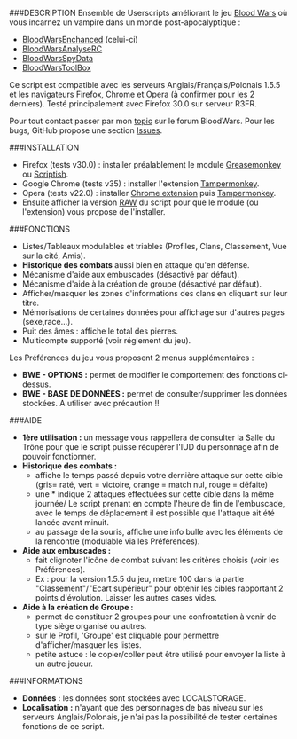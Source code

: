 ###DESCRIPTION
Ensemble de Userscripts améliorant le jeu [Blood Wars](http://www.fr.bloodwars.net) où vous incarnez un vampire dans un monde post-apocalyptique :
* [BloodWarsEnchanced](https://github.com/Ecilam/BloodWarsEnhanced) (celui-ci)
* [BloodWarsAnalyseRC](https://github.com/Ecilam/BloodWarsAnalyseRC)
* [BloodWarsSpyData](https://github.com/Ecilam/BloodWarsSpyData)
* [BloodWarsToolBox](https://github.com/Ecilam/BloodWarsToolBox)

Ce script est compatible avec les serveurs Anglais/Français/Polonais 1.5.5 et les navigateurs Firefox, Chrome et Opera (à confirmer pour les 2 derniers).
Testé principalement avec Firefox 30.0 sur serveur R3FR.

Pour tout contact passer par mon [topic](http://forum.fr.bloodwars.net/index.php?page=Thread&threadID=204323/) sur le forum BloodWars.
Pour les bugs, GitHub propose une section [Issues](https://github.com/Ecilam/BloodWarsEnhanced/issues).

###INSTALLATION
* Firefox (tests v30.0) : installer préalablement le module [Greasemonkey](https://addons.mozilla.org/fr/firefox/addon/greasemonkey/) ou [Scriptish](https://addons.mozilla.org/en-US/firefox/addon/scriptish/).
* Google Chrome (tests v35) : installer l'extension [Tampermonkey](https://chrome.google.com/webstore/detail/dhdgffkkebhmkfjojejmpbldmpobfkfo).
* Opera (tests v22.0) : installer [Chrome extension](https://addons.opera.com/fr/extensions/details/download-chrome-extension-9/?display=en) puis [Tampermonkey](https://chrome.google.com/webstore/detail/dhdgffkkebhmkfjojejmpbldmpobfkfo).
* Ensuite afficher la version [RAW](https://raw.githubusercontent.com/Ecilam/BloodWarsEnhanced/master/BloodWarsEnhanced@bwe.user.js) du script pour que le module (ou l'extension) vous propose de l'installer.

###FONCTIONS
* Listes/Tableaux modulables et triables (Profiles, Clans, Classement, Vue sur la cité, Amis).
* **Historique des combats** aussi bien en attaque qu'en défense.
* Mécanisme d'aide aux embuscades (désactivé par défaut).
* Mécanisme d'aide à la création de groupe (désactivé par défaut).
* Afficher/masquer les zones d'informations des clans en cliquant sur leur titre.
* Mémorisations de certaines données pour affichage sur d'autres pages (sexe,race...).
* Puit des âmes : affiche le total des pierres.
* Multicompte supporté (voir réglement du jeu).

Les Préférences du jeu vous proposent 2 menus supplémentaires :
* **BWE - OPTIONS :** permet de modifier le comportement des fonctions ci-dessus.
* **BWE - BASE DE DONNÉES :** permet de consulter/supprimer les données stockées. A utiliser avec précaution !!

###AIDE
* **1ère utilisation :** un message vous rappellera de consulter la Salle du Trône pour que le script puisse récupérer l'IUD du personnage afin de pouvoir fonctionner.
* **Historique des combats :**
	- affiche le temps passé depuis votre dernière attaque sur cette cible (gris= raté, vert = victoire, orange = match nul, rouge = défaite)
	- une * indique 2 attaques effectuées sur cette cible dans la même journée/ Le script prenant en compte l'heure de fin de l'embuscade, avec le temps de déplacement il est possible que l'attaque ait été lancée avant minuit.
	- au passage de la souris, affiche une info bulle avec les éléments de la rencontre (modulable via les Préférences).
* **Aide aux embuscades :**
	- fait clignoter l'icône de combat suivant les critères choisis (voir les Préférences). 
	- Ex : pour la version 1.5.5 du jeu, mettre 100 dans la partie "Classement"/"Ecart supérieur" pour obtenir les cibles rapportant 2 points d'évolution. Laisser les autres cases vides.
* **Aide à la création de Groupe :**
	- permet de constituer 2 groupes pour une confrontation à venir de type siège organisé ou autres.
	- sur le Profil, 'Groupe' est cliquable pour permettre d'afficher/masquer les listes.
	- petite astuce : le copier/coller peut être utilisé pour envoyer la liste à un autre joueur.

###INFORMATIONS
* **Données :** les données sont stockées avec LOCALSTORAGE.
* **Localisation :** n'ayant que des personnages de bas niveau sur les serveurs Anglais/Polonais, je n'ai pas la possibilité de tester certaines fonctions de ce script.
